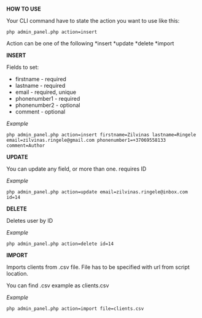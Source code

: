 **HOW TO USE**

Your CLI command have to state the action you want to use like this:
```
php admin_panel.php action=insert
```

Action can be one of the following
*insert
*update
*delete
*import

**INSERT**

Fields to set:

* firstname - required
* lastname - required
* email - required, unique
* phonenumber1 - required
* phonenumber2 - optional
* comment - optional

*Example*
```
php admin_panel.php action=insert firstname=Zilvinas lastname=Ringele email=zilvinas.ringele@gmail.com phonenumber1=+37069558133 comment=Author
```

**UPDATE**

You can update any field, or more than one. requires ID

*Example*
```
php admin_panel.php action=update email=zilvinas.ringele@inbox.com id=14
```

**DELETE**

Deletes user by ID

*Example*
```
php admin_panel.php action=delete id=14
```

**IMPORT**

Imports clients from .csv file. File has to be specified with url from script location. 

You can find .csv example as clients.csv

*Example*
```
php admin_panel.php action=import file=clients.csv
```